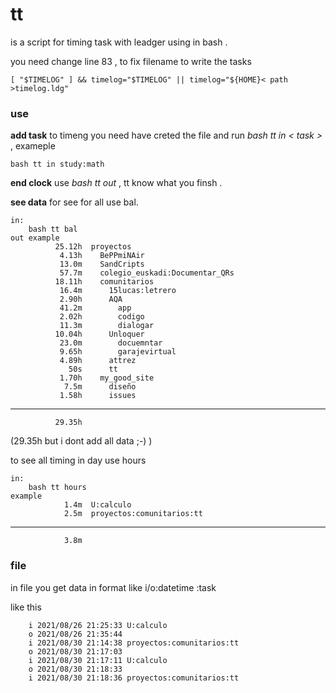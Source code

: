 # tt

is a script for timing task with leadger using in bash .

you need change line 83 , to fix filename to write the tasks
	
	[ "$TIMELOG" ] && timelog="$TIMELOG" || timelog="${HOME}< path >timelog.ldg"

### use

**add task** to timeng you need have creted the file and run *bash tt in < task >* , exameple

	bash tt in study:math

**end clock** use *bash tt out* , tt know what you finsh .

**see data** for see for all use bal.

	in:
		bash tt bal
	out example
              25.12h  proyectos
               4.13h    BePPmiNAir
               13.0m    SandCripts
               57.7m    colegio_euskadi:Documentar_QRs
              18.11h    comunitarios
               16.4m      15lucas:letrero
               2.90h      AQA
               41.2m        app
               2.02h        codigo
               11.3m        dialogar
              10.04h      Unloquer
               23.0m        docuemntar
               9.65h        garajevirtual
               4.89h      attrez
                 50s      tt
               1.70h    my_good_site
                7.5m      diseño
               1.58h      issues
--------------------
              29.35h
(29.35h but i dont add all data ;-) )

to see all timing in day use hours

	in:
 		bash tt hours
	example
                1.4m  U:calculo
                2.5m  proyectos:comunitarios:tt
--------------------
                3.8m

### file 

in file you get data in format like i/o:datetime :task

like this 
		
		i 2021/08/26 21:25:33 U:calculo  
		o 2021/08/26 21:35:44 
		i 2021/08/30 21:14:38 proyectos:comunitarios:tt  
		o 2021/08/30 21:17:03 
		i 2021/08/30 21:17:11 U:calculo  
		o 2021/08/30 21:18:33 
		i 2021/08/30 21:18:36 proyectos:comunitarios:tt  


 